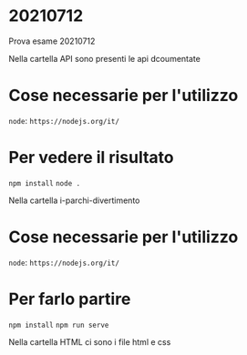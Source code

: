 # 20210712
Prova esame 20210712

Nella cartella API sono presenti le api dcoumentate
# Cose necessarie per l'utilizzo
`node`: `https://nodejs.org/it/`
# Per vedere il risultato 
`npm install`
`node .`

Nella cartella i-parchi-divertimento
# Cose necessarie per l'utilizzo
`node`: `https://nodejs.org/it/`
# Per farlo partire
`npm install`
`npm run serve`

Nella cartella HTML ci sono i file html e css
